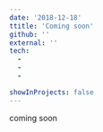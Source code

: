 ```yaml
---
date: '2018-12-18'
ttitle: 'Coming soon'
github: ''
external: ''
tech:
  - 
  - 
  - 

showInProjects: false
---
```


coming soon